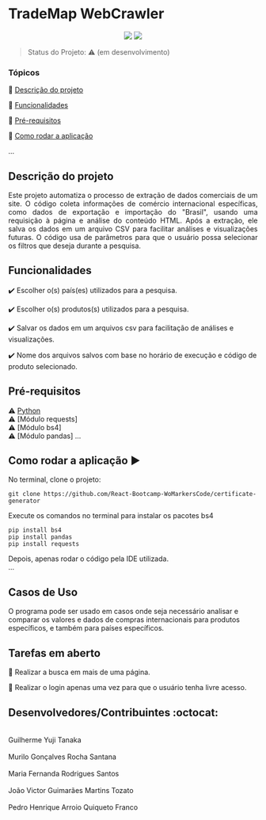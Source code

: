 <h1>TradeMap WebCrawler</h1> 

<p align="center">
  <img src="http://img.shields.io/static/v1?label=Python&message=3.13.0&color=red&style=for-the-badge&logo=ruby"/>
  <img src="http://img.shields.io/static/v1?label=STATUS&message=EM%20DESENVOLVIMENTO&color=RED&style=for-the-badge"/>
</p>

> Status do Projeto: :warning: (em desenvolvimento)

### Tópicos 

:small_blue_diamond: [Descrição do projeto](#descrição-do-projeto)

:small_blue_diamond: [Funcionalidades](#funcionalidades)

:small_blue_diamond: [Pré-requisitos](#pré-requisitos)

:small_blue_diamond: [Como rodar a aplicação](#como-rodar-a-aplicação-arrow_forward)

... 

## Descrição do projeto 

<p align="justify">
  Este projeto automatiza o processo de extração de dados comerciais de um site. O código coleta informações de comércio internacional
  específicas, como dados de exportação e importação do "Brasil", usando uma requisição à página e análise do conteúdo HTML.
  Após a extração, ele salva os dados em um arquivo CSV para facilitar análises e visualizações futuras.
  O código usa de parâmetros para que o usuário possa selecionar os filtros que deseja durante a pesquisa.
</p>

## Funcionalidades

:heavy_check_mark: Escolher o(s) país(es) utilizados para a pesquisa. 

:heavy_check_mark: Escolher o(s) produtos(s) utilizados para a pesquisa.

:heavy_check_mark: Salvar os dados em um arquivos csv para facilitação de análises e visualizações.

:heavy_check_mark: Nome dos arquivos salvos com base no horário de execução e código de produto selecionado.

## Pré-requisitos

:warning: [Python](https://www.python.org/downloads/)
<br>:warning: [Módulo requests]
<br>:warning: [Módulo bs4]
<br>:warning: [Módulo pandas]
...

## Como rodar a aplicação :arrow_forward:

No terminal, clone o projeto: 

```
git clone https://github.com/React-Bootcamp-WoMarkersCode/certificate-generator
```

Execute os comandos no terminal para instalar os pacotes bs4

```
pip install bs4
pip install pandas
pip install requests

```
Depois, apenas rodar o código pela IDE utilizada.  
... 


## Casos de Uso

O programa pode ser usado em casos onde seja necessário analisar e comparar os valores e dados de compras internacionais para produtos específicos,
e também para países específicos.

## Tarefas em aberto

:memo: Realizar a busca em mais de uma página.

:memo: Realizar o login apenas uma vez para que o usuário tenha livre acesso.

## Desenvolvedores/Contribuintes :octocat:
<br>Guilherme Yuji Tanaka</br> 
<br>Murilo Gonçalves Rocha Santana</br>
<br>Maria Fernanda Rodrigues Santos</br>
<br>João Victor Guimarães Martins Tozato</br>
<br>Pedro Henrique Arroio Quiqueto Franco</br>
